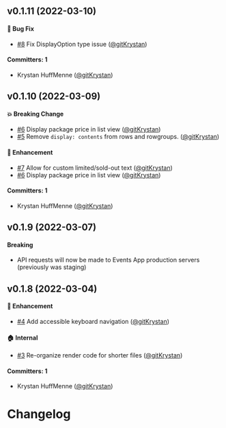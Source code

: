 


## v0.1.11 (2022-03-10)

#### :bug: Bug Fix
* [#8](https://github.com/tildeio/event-perk-grid/pull/8) Fix DisplayOption type issue ([@gitKrystan](https://github.com/gitKrystan))

#### Committers: 1
- Krystan HuffMenne ([@gitKrystan](https://github.com/gitKrystan))

## v0.1.10 (2022-03-09)

#### :boom: Breaking Change
* [#6](https://github.com/tildeio/event-perk-grid/pull/6) Display package price in list view ([@gitKrystan](https://github.com/gitKrystan))
* [#5](https://github.com/tildeio/event-perk-grid/pull/5) Remove `display: contents` from rows and rowgroups. ([@gitKrystan](https://github.com/gitKrystan))

#### :rocket: Enhancement
* [#7](https://github.com/tildeio/event-perk-grid/pull/7) Allow for custom limited/sold-out text ([@gitKrystan](https://github.com/gitKrystan))
* [#6](https://github.com/tildeio/event-perk-grid/pull/6) Display package price in list view ([@gitKrystan](https://github.com/gitKrystan))

#### Committers: 1
- Krystan HuffMenne ([@gitKrystan](https://github.com/gitKrystan))

## v0.1.9 (2022-03-07)

#### Breaking
* API requests will now be made to Events App production servers (previously was staging)

## v0.1.8 (2022-03-04)

#### :rocket: Enhancement
* [#4](https://github.com/tildeio/event-perk-grid/pull/4) Add accessible keyboard navigation ([@gitKrystan](https://github.com/gitKrystan))

#### :house: Internal
* [#3](https://github.com/tildeio/event-perk-grid/pull/3) Re-organize render code for shorter files ([@gitKrystan](https://github.com/gitKrystan))

#### Committers: 1
- Krystan HuffMenne ([@gitKrystan](https://github.com/gitKrystan))

# Changelog
